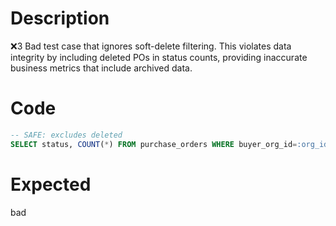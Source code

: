 # Description
❌3 Bad test case that ignores soft-delete filtering. This violates data integrity by including deleted POs in status counts, providing inaccurate business metrics that include archived data.

# Code
```sql
-- SAFE: excludes deleted
SELECT status, COUNT(*) FROM purchase_orders WHERE buyer_org_id=:org_id GROUP BY status;
```

# Expected
bad
